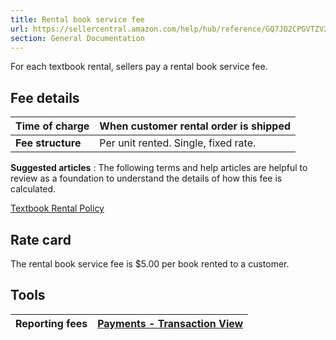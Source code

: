 ```yaml
---
title: Rental book service fee
url: https://sellercentral.amazon.com/help/hub/reference/GQ7JD2CPGVTZV2WH
section: General Documentation
---
```


For each textbook rental, sellers pay a rental book service fee.

## Fee details

**Time of charge** | When customer rental order is shipped  
---|---  
**Fee structure** | Per unit rented. Single, fixed rate.  
  
**Suggested articles** : The following terms and help articles are helpful to
review as a foundation to understand the details of how this fee is
calculated.

[Textbook Rental Policy](/gp/help/G201962800)

## Rate card

The rental book service fee is $5.00 per book rented to a customer.

## Tools

**Reporting fees** | [Payments - Transaction View](/gp/payments-account/view-transactions.html)  
---|---

